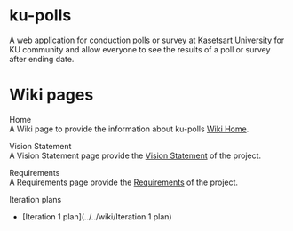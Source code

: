 # ku-polls

A web application for conduction polls or survey at [Kasetsart University](https://www.ku.ac.th/th) for KU community and allow everyone to see the results of a poll or survey after ending date.

# Wiki pages
Home  
A Wiki page to provide the information about ku-polls [Wiki Home](../../wiki/Home). 

Vision Statement  
A Vision Statement page provide the [Vision Statement](../../wiki/Vision-Statement) of the project. 

Requirements  
A Requirements page provide the [Requirements](../../wiki/Requirements) of the project.

Iteration plans
- [Iteration 1 plan](../../wiki/Iteration 1 plan)
